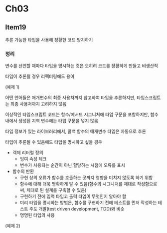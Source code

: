 # Ch03

## Item19

추론 가능한 타입을 사용해 장황한 코드 방지하기

### 정리

변수를 선언할 때마다 타입을 명시하는 것은 오히려 코드를 장황하게 만들고 비생산적

타입이 추론될 경우 리팩터링에도 용이

(예제 1)

어떤 언어들은 매개변수의 최종 사용처까지 참고하여 타입을 추론하지만, 타입스크립트는 최종 사용처까지 고려하지 않음

이상적인 타입스크립트 코드는 함수/메서드 시그니처에 타입 구문을 포함하지만, 함수 내에서 생성된 지역 변수에는 타입 구문을 넣지 않음

타입 정보가 있는 라이브러리에서, 콜백 함수의 매개변수 타입은 자동으로 추론

타입이 추론될 수 있음에도 타입을 명시하고 싶을 경우

- 객체 리터럴 정의
  - 잉여 속성 체크
  - 변수가 사용되는 순간이 아닌 할당하는 시점에 오류를 표시
- 함수의 반환
  - 구현 상의 오류가 함수를 호출하는 곳까지 영향을 미치지 않도록 하기 위함
  - 함수에 대해 더욱 명확하게 알 수 있음(함수의 시그니처를 제대로 작성함으로써, 제대로 된 설계를 구축할 수 있음)
  - 구현하기 전에 입력 타입고 출력 타입이 무엇인지 알아야 함
  - 미리 타입을 명시하는 방법은, 함수를 구현하기 전에 테스트를 먼저 작성하는 테스트 주도 개발(test driven development, TDD)와 비슷
  - 명명된 타입의 사용

(예제 2)
